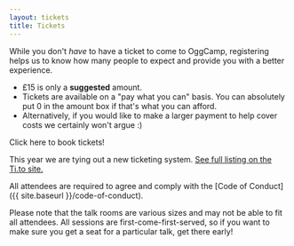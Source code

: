 ```yaml
---
layout: tickets
title: Tickets
---
```

While you don't *have* to have a ticket to come to OggCamp, registering helps us to know how many people to expect and provide you with a better experience.

* £15 is only a **suggested** amount.
* Tickets are available on a "pay what you can" basis. You can absolutely put 0 in the amount box if that's what you can afford.
* Alternatively, if you would like to make a larger payment to help cover costs we certainly won't argue :)

<!-- place this where you want the widget to appear -->
<tito-widget event="oggcamp/oggcamp-2019">Click here to book tickets!</tito-widget>

This year we are tying out a new ticketing system. <a href="https://ti.to/oggcamp/oggcamp-2019" target="_blank">See full listing on the Ti.to site.</a>

All attendees are required to agree and comply with the [Code of Conduct]({{ site.baseurl }}/code-of-conduct).

Please note that the talk rooms are various sizes and may not be able to fit all attendees.  All sessions are first-come-first-served, so if you want to make sure you get a seat for a particular talk, get there early!

<!-- You can also add yourself to the <a href="https://joind.in/event/oggcamp-18-2018">Joind.in page for OggCamp '18</a>. It's a great way to see who else is coming, what talks are planned, and also provide feedback on both the event and the talks you've attended. -->